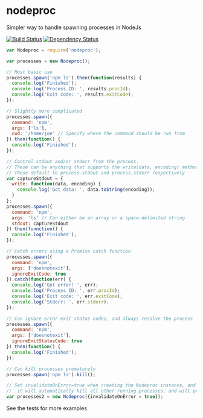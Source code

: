 # nodeproc
Simpler way to handle spawning processes in NodeJs

[![Build Status](https://travis-ci.org/MikeyBurkman/nodeproc.svg?branch=master)](https://travis-ci.org/MikeyBurkman/nodeproc)
[![Dependency Status](https://david-dm.org/MikeyBurkman/nodeproc.svg)](https://david-dm.org/MikeyBurkman/nodeproc)

```js
var Nodeproc = require('nodeproc');

var processes = new Nodeproc();

// Most basic use
processes.spawn('npm ls').then(function(results) {
  console.log('Finished');
  console.log('Process ID: ', results.procId);
  console.log('Exit code: ', results.exitCode);
});

// Slightly more complicated
processes.spawn({
  command: 'npm',
  args: ['ls'],
  cwd: '/home/joe' // Specify where the command should be run from
}).then(function() {
  console.log('Finished');
});

// Control stdout and/or stderr from the process.
// These can be anything that supports the write(data, encoding) method.
// These default to process.stdout and process.stderr respectively
var captureStdout = {
  write: function(data, encoding) {
    console.log('Got data: ', data.toString(encoding));
  }
};
processes.spawn({
  command: 'npm',
  args: 'ls' // Can either be an array or a space-delimited string
  stdout: captureStdout
}).then(funnction() {
  console.log('Finished');
});

// Catch errors using a Promise catch function
processes.spawn({
  command: 'npm',
  args: ['doesnotexit'],
  ignoreExitCode: true
}).catch(function(err) {
  console.log('Got error! ', err);
  console.log('Process ID: ', err.procId);
  console.log('Exit code: ', err.exitCode);
  console.log('Stderr: ', err.stderr);
});

// Can ignore error exit status codes, and always resolve the process
processes.spawn({
  command: 'npm',
  args: ['doesnotexit'],
  ignoreExitStatusCode: true
}).then(function() {
  console.log('Finished');
});

// Can kill processes prematurely
processes.spawn('npm ls').kill();

// Set invalidateOnError=true when creating the Nodeproc instance, and when one process errors,
//  it will automatically kill all other running processes, and will prevent others from being created.
var processes2 = new Nodeproc({invalidateOnError = true});

```

See the tests for more examples
